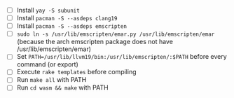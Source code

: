 - [ ] Install `yay -S subunit`
- [ ] Install `pacman -S --asdeps clang19`
- [ ] Install `pacman -S --asdeps emscripten`
- [ ] `sudo ln -s /usr/lib/emscripten/emar.py /usr/lib/emscripten/emar` (because the arch emscripten package does not have /usr/lib/emscripten/emar)
- [ ] Set `PATH=/usr/lib/llvm19/bin:/usr/lib/emscripten/:$PATH` before every command (or export)
- [ ] Execute `rake templates` before compiling
- [ ] Run `make all` with PATH
- [ ] Run `cd wasm && make` with PATH
